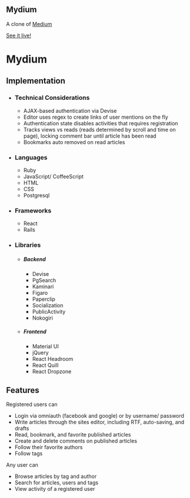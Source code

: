 ## Mydium
A clone of [Medium]

[See it live!][live]

# Mydium
## Implementation
* ### Technical Considerations
    * AJAX-based authentication via Devise
    * Editor uses regex to create links of user mentions on the fly
    * Authentication state disables activities that requires registration
    * Tracks views vs reads (reads determined by scroll and time on page), locking comment bar until article has been read
    * Bookmarks auto removed on read articles
* ### Languages
    * Ruby
    * JavaScript/ CoffeeScript
    * HTML
    * CSS
    * Postgresql
* ### Frameworks
    * React
    * Rails
* ### Libraries
    * ##### Backend
        * Devise
        * PgSearch
        * Kaminari
        * Figaro
        * Paperclip
        * Socialization
        * PublicActivity
        * Nokogiri
    * ##### Frontend
        * Material UI
        * jQuery
        * React Headroom
        * React Quill
        * React Dropzone


## Features
Registered users can
* Login via omniauth (facebook and google) or by username/ password
* Write articles through the sites editor, including RTF, auto-saving, and drafts
* Read, bookmark, and favorite published articles
* Create and delete comments on published articles
* Follow their favorite authors
* Follow tags

Any user can
* Browse articles by tag and author
* Search for articles, users and tags
* View activity of a registered user


[live]:<http://preach.herokuapp.com>
[medium]: <http://medium.com>